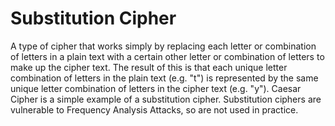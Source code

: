 # Substitution Cipher

A type of cipher that works simply by replacing each letter or combination of letters in a plain text with a certain other letter or combination of letters to make up the cipher text.
The result of this is that each unique letter combination of letters in the plain text (e.g. "t") is represented by the same unique letter combination of letters in the cipher text (e.g. "y").
Caesar Cipher is a simple example of a substitution cipher.
Substitution ciphers are vulnerable to Frequency Analysis Attacks, so are not used in practice.
